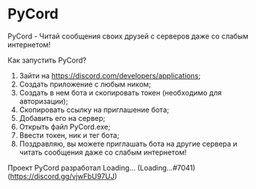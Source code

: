 # PyCord
PyCord - Читай сообщения своих друзей с серверов даже со слабым интернетом!

Как запустить PyCord?
1. Зайти на https://discord.com/developers/applications;
2. Создать приложение с любым ником;
3. Создать в нем бота и скопировать токен (необходимо для авторизации);
4. Скопировать ссылку на приглашение бота;
5. Добавить его на сервер;
6. Открыть файл PyCord.exe;
7. Ввести токен, ник и тег бота;
8. Поздравляю, вы можете приглашать бота на другие сервера и читать сообщения даже со слабым интернетом!

Проект PyCord разработал Loading... (Loading...#7041) (https://discord.gg/vjwFbU97UJ)
